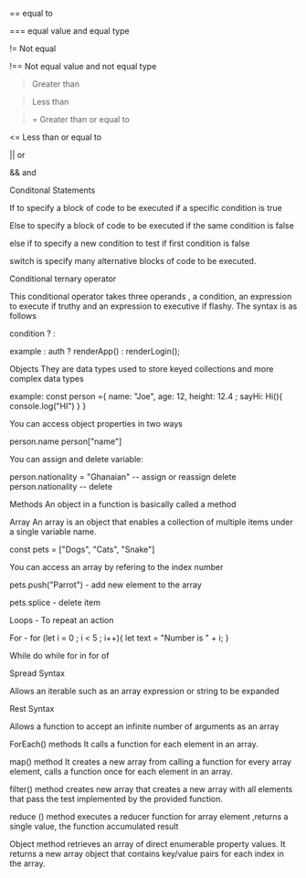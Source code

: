   ==  equal to

  === equal value and equal type

  != Not equal

  !== Not equal value and not equal type

  > Greater than

  > Less than

  >= Greater than or equal to

  <= Less than or equal to  

  || or 

  && and
  

  Conditonal Statements

  If to specify a block of code to be executed if a specific condition is true

  Else to specify a block of code to be executed if the same condition is false

  else if to specify a new condition to test if first condition is false

  switch is specify many alternative blocks of code to be executed.



Conditional ternary operator

This conditional operator takes three operands , a condition, an expression to execute if truthy and an expression to executive if flashy. The syntax is as follows

condition ? <expression if true> : <expression if false>

example : auth ? renderApp() : renderLogin();


Objects
They are data types used to store keyed collections and more complex data types

example: const person ={
    name: "Joe",
    age: 12,
    height: 12.4 ;
    sayHi: Hi(){
        console.log("HI")
    }
}

You can access object properties in two ways

person.name
person["name"]

You can assign and delete variable:

person.nationality = "Ghanaian"   -- assign or reassign
delete person.nationality    -- delete


Methods
An object in a function is basically called a method


Array
An array is an object that enables a collection of multiple items under a single variable name.

const pets = ["Dogs", "Cats", "Snake"]

You can access an array by refering to the index number

pets.push("Parrot") - add new element to the array

pets.splice - delete item


Loops - To repeat an action

For -  for (let i = 0 ; i < 5 ; i++){
    let text = "Number is " + i;
} 

While
do while
for in
for of


Spread Syntax

Allows an iterable such as an array expression or string to be expanded

Rest Syntax

Allows a function to accept an infinite number of arguments as an array


ForEach() methods
It calls a function for each element in an array.


map() method
It creates a new array from calling a function for every array element, calls a function once for each element in an array. 

filter() method 
creates new array that creates a new array with all elements  that pass the test implemented by the provided function.

reduce () method
executes  a reducer function for array element ,returns  a single value, the function accumulated result

Object method
retrieves an array of direct enumerable property values. It returns a new array object that contains  key/value pairs for each index in the array.

